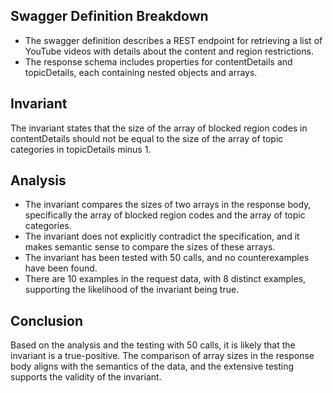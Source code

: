 ## Swagger Definition Breakdown
- The swagger definition describes a REST endpoint for retrieving a list of YouTube videos with details about the content and region restrictions.
- The response schema includes properties for contentDetails and topicDetails, each containing nested objects and arrays.

## Invariant
The invariant states that the size of the array of blocked region codes in contentDetails should not be equal to the size of the array of topic categories in topicDetails minus 1.

## Analysis
- The invariant compares the sizes of two arrays in the response body, specifically the array of blocked region codes and the array of topic categories.
- The invariant does not explicitly contradict the specification, and it makes semantic sense to compare the sizes of these arrays.
- The invariant has been tested with 50 calls, and no counterexamples have been found.
- There are 10 examples in the request data, with 8 distinct examples, supporting the likelihood of the invariant being true.

## Conclusion
Based on the analysis and the testing with 50 calls, it is likely that the invariant is a true-positive. The comparison of array sizes in the response body aligns with the semantics of the data, and the extensive testing supports the validity of the invariant.
